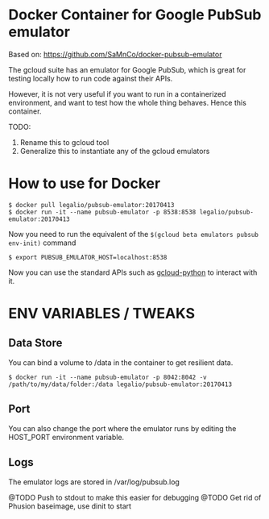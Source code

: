 # Docker Container for Google PubSub emulator

Based on: https://github.com/SaMnCo/docker-pubsub-emulator

The gcloud suite has an emulator for Google PubSub, which is great for testing locally how to run code against their APIs. 

However, it is not very useful if you want to run in a containerized environment, and want to test how the whole thing behaves. Hence this container. 

TODO:

  1. Rename this to gcloud tool
  2. Generalize this to instantiate any of the gcloud emulators

# How to use for Docker

```
$ docker pull legalio/pubsub-emulator:20170413
$ docker run -it --name pubsub-emulator -p 8538:8538 legalio/pubsub-emulator:20170413
```

Now you need to run the equivalent of the ```$(gcloud beta emulators pubsub env-init)``` command

```
$ export PUBSUB_EMULATOR_HOST=localhost:8538
```

Now you can use the standard APIs such as [gcloud-python](https://github.com/googlecloudplatform/gcloud-python) to interact with it. 

# ENV VARIABLES / TWEAKS
## Data Store

You can bind a volume to /data in the container to get resilient data.

```
$ docker run -it --name pubsub-emulator -p 8042:8042 -v /path/to/my/data/folder:/data legalio/pubsub-emulator:20170413
```

## Port

You can also change the port where the emulator runs by editing the HOST_PORT environment variable. 

## Logs

The emulator logs are stored in /var/log/pubsub.log

@TODO Push to stdout to make this easier for debugging
@TODO Get rid of Phusion baseimage, use dinit to start




